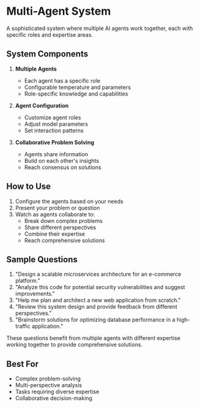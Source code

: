 # Multi-Agent System

A sophisticated system where multiple AI agents work together, each with specific roles and expertise areas.

## System Components

1. **Multiple Agents**
   - Each agent has a specific role
   - Configurable temperature and parameters
   - Role-specific knowledge and capabilities

2. **Agent Configuration**
   - Customize agent roles
   - Adjust model parameters
   - Set interaction patterns

3. **Collaborative Problem Solving**
   - Agents share information
   - Build on each other's insights
   - Reach consensus on solutions

## How to Use

1. Configure the agents based on your needs
2. Present your problem or question
3. Watch as agents collaborate to:
   - Break down complex problems
   - Share different perspectives
   - Combine their expertise
   - Reach comprehensive solutions

## Sample Questions

1. "Design a scalable microservices architecture for an e-commerce platform."
2. "Analyze this code for potential security vulnerabilities and suggest improvements."
3. "Help me plan and architect a new web application from scratch."
4. "Review this system design and provide feedback from different perspectives."
5. "Brainstorm solutions for optimizing database performance in a high-traffic application."

These questions benefit from multiple agents with different expertise working together to provide comprehensive solutions.

## Best For

- Complex problem-solving
- Multi-perspective analysis
- Tasks requiring diverse expertise
- Collaborative decision-making
